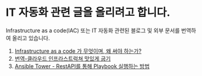 # IT 자동화 관련 글을 올리려고 합니다.
Infrastructure as a code(IAC) 또는 IT 자동화 관련된 블로그 및 외부 문서를 번역하여 올리고 있습니다.

1. [Infrastructure as a code 가 무엇이며, 왜 써야 하는가?](1.what_is_infrastructure_as_a_code.md)
2. [번역-클라우드 인프라스트럭쳐 맛있게 굽기](2.Baking_delicious_cloud_instances.md)
3. [Ansible Tower - RestAPI를 통해 Playbook 실행하는 방법](ansible_tower-running_template_via_restapi.md)
